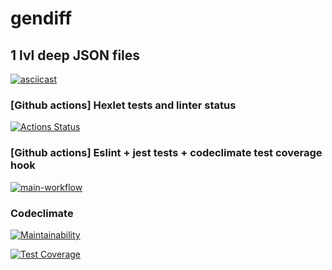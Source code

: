 # gendiff

## 1 lvl deep JSON files

[![asciicast](https://asciinema.org/a/bGfbneK6Po4KcoLeJXo4hGTQW.svg)](https://asciinema.org/a/bGfbneK6Po4KcoLeJXo4hGTQW)

### [Github actions] Hexlet tests and linter status

[![Actions Status](https://github.com/MaximRoganov/frontend-project-46/workflows/hexlet-check/badge.svg)](https://github.com/MaximRoganov/frontend-project-46/actions)

### [Github actions] Eslint + jest tests + codeclimate test coverage hook

[![main-workflow](https://github.com/MaximRoganov/frontend-project-46/actions/workflows/main-workflow.yml/badge.svg)](https://github.com/MaximRoganov/frontend-project-46/actions/workflows/main-workflow.yml)

### Codeclimate

[![Maintainability](https://api.codeclimate.com/v1/badges/de6f9fea452bd622994a/maintainability)](https://codeclimate.com/github/MaximRoganov/frontend-project-46/maintainability)

[![Test Coverage](https://api.codeclimate.com/v1/badges/de6f9fea452bd622994a/test_coverage)](https://codeclimate.com/github/MaximRoganov/frontend-project-46/test_coverage)
